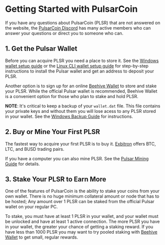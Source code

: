 # Getting Started with PulsarCoin

If you have any questions about PulsarCoin (PLSR) that are not answered on the website, the [PulsarCoin Discord](https://discord.gg/7feEVsvDj9) has many active members who can answer your questions or direct you to someone who can.

## 1. Get the Pulsar Wallet

Before you can acquire PLSR you need a place to store it. See the [Windows wallet setup guide](WindowsGUI-WalletSetup.md) or the [Linux CLI wallet setup guide](LinuxCLI-WalletStakingSetup.md) for step-by-step instructions to install the Pulsar wallet and get an address to deposit your PLSR.

Another option is to sign up for an online [Beehive Wallet](https://beehivewallet.link/index) to store and stake your PLSR. While the official Pulsar wallet is recommended, Beehive Wallet is a convenient option for those who plan to stake and hold PLSR.

**NOTE**: It's critical to keep a backup of your `wallet.dat` file. This file contains your private keys and without them you will lose acess to any PLSR stored in your wallet. See the [Windows Backup Guide](WindowsGUI-Troubleshooting.md#back-up-your-wallet) for instructions.

## 2. Buy or Mine Your First PLSR

The fastest way to acquire your first PLSR is to buy it. [Exbitron](https://www.exbitron.com) offers BTC, LTC, and BUSD trading pairs.

If you have a computer you can also mine PLSR. See the [Pulsar Mining Guide](MiningGuide.md) for details.

## 3. Stake Your PLSR to Earn More

One of the features of PulsarCoin is the ability to stake your coins from your own wallet. There is no huge minimum collateral amount or node that has to be hosted; Any amount over 1 PLSR can be staked from the official Pulsar wallet on your regular PC.

To stake, you must have at least 1 PLSR in your wallet, and your wallet must be unlocked and have at least 1 active connection. The more PLSR you have in your wallet, the greater your chance of getting a staking reward. If you have less than 1000 PLSR you may want to try pooled staking with [Beehive Wallet](https://beehivewallet.link/index) to get small, regular rewards.